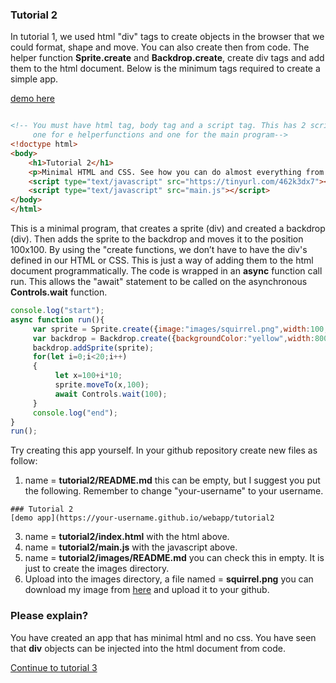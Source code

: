 ### Tutorial 2

In tutorial 1, we used html "div" tags to create objects in the browser that we could format, shape and move. You can also create then from code. The helper function **Sprite.create** and **Backdrop.create**, create div tags and add them to the html document. Below is the minimum tags required to create a simple app.


[demo here](https://gormanlearncode.github.io/learncode/tutorial2/)

```html

<!-- You must have html tag, body tag and a script tag. This has 2 script tags,
     one for e helperfunctions and one for the main program-->
<!doctype html>
<body>
    <h1>Tutorial 2</h1>
    <p>Minimal HTML and CSS. See how you can do almost everything from code.</p>
    <script type="text/javascript" src="https://tinyurl.com/462k3dx7"></script>
    <script type="text/javascript" src="main.js"></script>
</body>
</html>

```
This is a minimal program, that creates a sprite (div) and created a backdrop (div). Then adds the sprite to the backdrop and moves it to the position 100x100. By using the "create functions, we don’t have to have the div's defined in our HTML or CSS. This is just a way of adding them to the html document programmatically. The code is wrapped in an **async** function call run. This allows the "await" statement to be called on the asynchronous **Controls.wait** function.
```javascript
console.log("start");
async function run(){
     var sprite = Sprite.create({image:"images/squirrel.png",width:100,height:100});
     var backdrop = Backdrop.create({backgroundColor:"yellow",width:800,height:400});
     backdrop.addSprite(sprite);
     for(let i=0;i<20;i++)
     {
          let x=100+i*10;
          sprite.moveTo(x,100);
          await Controls.wait(100);
     }
     console.log("end");
}
run();
```
Try creating this app yourself. In your github repository create new files as follow:
1) name = **tutorial2/README.md** this can be empty, but I suggest you put the following. Remember to change "your-username" to your username.
```
### Tutorial 2
[demo app](https://your-username.github.io/webapp/tutorial2
```
3) name = **tutorial2/index.html** with the html above.
4) name = **tutorial2/main.js** with the javascript above.
5) name = **tutorial2/images/README.md** you can check this in empty. It is just to create the images directory.
6) Upload into the images directory, a file named = **squirrel.png** you can download my image from [here](https://gormanlearncode.github.io/learncode/tutorial2/images/squirrel.png) and upload it to your github.


### Please explain?

You have created an app that has minimal html and no css. You have seen that **div** objects can be injected into the html document from code.

[Continue to tutorial 3](https://github.com/gormanlearncode/learncode/tree/main/tutorial3)
